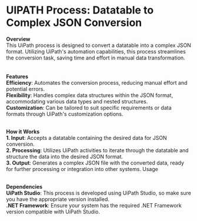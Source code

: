 **<h1>UIPATH Process: Datatable to Complex JSON Conversion</h1>**
**Overview**<br>
This UiPath process is designed to convert a datatable into a complex JSON format. Utilizing UiPath's automation capabilities, this process streamlines the conversion task, saving time and effort in manual data transformation.<br>
<br><br>
**Features**<br>
**Efficiency**: Automates the conversion process, reducing manual effort and potential errors.<br>
**Flexibility**: Handles complex data structures within the JSON format, accommodating various data types and nested structures.<br>
**Customization**: Can be tailored to suit specific requirements or data formats through UiPath's customization options.<br><br>

**How it Works**<br>
**1. Input**: Accepts a datatable containing the desired data for JSON conversion.<br>
**2. Processing**: Utilizes UiPath activities to iterate through the datatable and structure the data into the desired JSON format.<br>
**3. Output**: Generates a complex JSON file with the converted data, ready for further processing or integration into other systems.
Usage<br><br>

**Dependencies**<br>
**UiPath Studio**: This process is developed using UiPath Studio, so make sure you have the appropriate version installed.<br>
**.NET Framework**: Ensure your system has the required .NET Framework version compatible with UiPath Studio.
